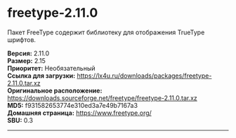 # freetype-2.11.0

Пакет FreeType содержит библиотеку для отображения TrueType шрифтов.

**Версия:** 2.11.0
<br />
**Размер:** 2.15
<br />
**Приоритет:** Необязательный
<br />
**Ссылка для загрузки:** https://lx4u.ru/downloads/packages/freetype-2.11.0.tar.xz
<br />
**Оригинальное расположение:** https://downloads.sourceforge.net/freetype/freetype-2.11.0.tar.xz
<br />
**MD5:** f931582653774e310ed3a7e49b7167a3
<br />
**Домашняя страница:** https://www.freetype.org/
        <br />
**SBU:** 0.3

***
            